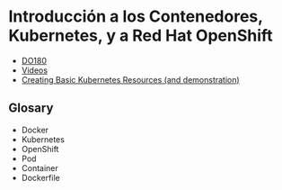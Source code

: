 # Introducción a los Contenedores, Kubernetes, y a Red Hat OpenShift
- [DO180](https://www.redhat.com/es/services/training/do080-deploying-containerized-applications-technical-overview)
- [Videos](https://www.redhat.com/rhtapps/promo-do080/?segment=0)
- [Creating Basic Kubernetes Resources (and demonstration)]()
## Glosary
- Docker
- Kubernetes
- OpenShift
- Pod
- Container 
- Dockerfile
